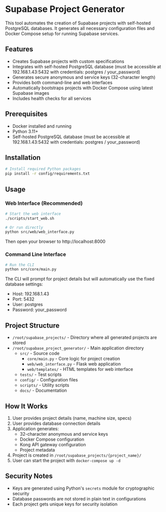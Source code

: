 # Supabase Project Generator

This tool automates the creation of Supabase projects with self-hosted PostgreSQL databases. It generates all necessary configuration files and Docker Compose setup for running Supabase services.

## Features

- Creates Supabase projects with custom specifications
- Integrates with self-hosted PostgreSQL database (must be accessible at 192.168.1.43:5432 with credentials: postgres / your_password)
- Generates secure anonymous and service keys (32-character length)
- Provides both command-line and web interfaces
- Automatically bootstraps projects with Docker Compose using latest Supabase images
- Includes health checks for all services

## Prerequisites

- Docker installed and running
- Python 3.11+
- Self-hosted PostgreSQL database (must be accessible at 192.168.1.43:5432 with credentials: postgres / your_password)

## Installation

```bash
# Install required Python packages
pip install -r config/requirements.txt
```

## Usage

### Web Interface (Recommended)

```bash
# Start the web interface
./scripts/start_web.sh

# Or run directly
python src/web/web_interface.py
```

Then open your browser to http://localhost:8000

### Command Line Interface

```bash
# Run the CLI
python src/core/main.py
```

The CLI will prompt for project details but will automatically use the fixed database settings:
- Host: 192.168.1.43
- Port: 5432
- User: postgres
- Password: your_password

## Project Structure

- `/root/supabase_projects/` - Directory where all generated projects are stored
- `/root/supabase_project_generator/` - Main application directory
  - `src/` - Source code
    - `core/main.py` - Core logic for project creation
    - `web/web_interface.py` - Flask web application
    - `web/templates/` - HTML templates for web interface
  - `tests/` - Test scripts
  - `config/` - Configuration files
  - `scripts/` - Utility scripts
  - `docs/` - Documentation

## How It Works

1. User provides project details (name, machine size, specs)
2. User provides database connection details
3. Application generates:
   - 32-character anonymous and service keys
   - Docker Compose configuration
   - Kong API gateway configuration
   - Project metadata
4. Project is created in `/root/supabase_projects/{project_name}/`
5. User can start the project with `docker-compose up -d`

## Security Notes

- Keys are generated using Python's `secrets` module for cryptographic security
- Database passwords are not stored in plain text in configurations
- Each project gets unique keys for security isolation
